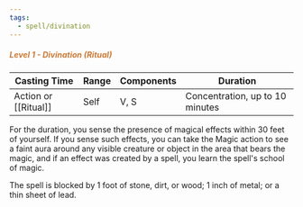 ```yaml
---
tags:
  - spell/divination
---
```

##### *<span style="color:rgb(203, 123, 55)">Level 1 - Divination (Ritual)</span>*

| Casting Time     | Range | Components | Duration                        |
| ---------------- | ----- | ---------- | ------------------------------- |
| Action or [[Ritual]] | Self  | V, S       | Concentration, up to 10 minutes |
For the duration, you sense the presence of magical effects within 30 feet of yourself. If you sense such effects, you can take the Magic action to see a faint aura around any visible creature or object in the area that bears the magic, and if an effect was created by a spell, you learn the spell's school of magic.  

The spell is blocked by 1 foot of stone, dirt, or wood; 1 inch of metal; or a thin sheet of lead.